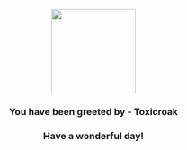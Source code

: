 <p align="center">
    <img src="https://raw.githubusercontent.com/PokeAPI/sprites/master/sprites/pokemon/454.png" width="150" height="150">
</p>
<h3 align="center">You have been greeted by - <b>Toxicroak</b></h3>
<h3 align="center">Have a wonderful day!</h3>

